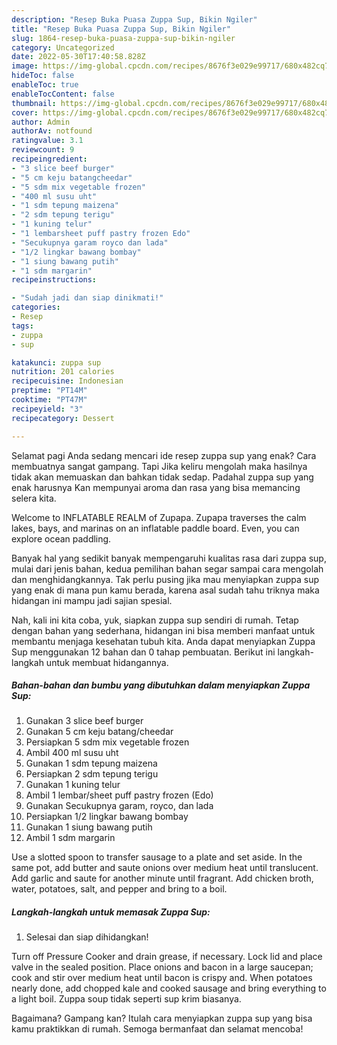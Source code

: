 ```yaml
---
description: "Resep Buka Puasa Zuppa Sup, Bikin Ngiler"
title: "Resep Buka Puasa Zuppa Sup, Bikin Ngiler"
slug: 1864-resep-buka-puasa-zuppa-sup-bikin-ngiler
category: Uncategorized
date: 2022-05-30T17:40:58.828Z
image: https://img-global.cpcdn.com/recipes/8676f3e029e99717/680x482cq70/zuppa-sup-foto-resep-utama.jpg
hideToc: false
enableToc: true
enableTocContent: false
thumbnail: https://img-global.cpcdn.com/recipes/8676f3e029e99717/680x482cq70/zuppa-sup-foto-resep-utama.jpg
cover: https://img-global.cpcdn.com/recipes/8676f3e029e99717/680x482cq70/zuppa-sup-foto-resep-utama.jpg
author: Admin
authorAv: notfound
ratingvalue: 3.1
reviewcount: 9
recipeingredient:
- "3 slice beef burger"
- "5 cm keju batangcheedar"
- "5 sdm mix vegetable frozen"
- "400 ml susu uht"
- "1 sdm tepung maizena"
- "2 sdm tepung terigu"
- "1 kuning telur"
- "1 lembarsheet puff pastry frozen Edo"
- "Secukupnya garam royco dan lada"
- "1/2 lingkar bawang bombay"
- "1 siung bawang putih"
- "1 sdm margarin"
recipeinstructions:

- "Sudah jadi dan siap dinikmati!"
categories:
- Resep
tags:
- zuppa
- sup

katakunci: zuppa sup 
nutrition: 201 calories
recipecuisine: Indonesian
preptime: "PT14M"
cooktime: "PT47M"
recipeyield: "3"
recipecategory: Dessert

---
```



Selamat pagi Anda sedang mencari ide resep zuppa sup yang enak? Cara membuatnya sangat gampang. Tapi Jika keliru mengolah maka hasilnya tidak akan memuaskan dan bahkan tidak sedap. Padahal zuppa sup yang enak harusnya Kan mempunyai aroma dan rasa yang bisa memancing selera kita.


Welcome to INFLATABLE REALM of Zupapa. Zupapa traverses the calm lakes, bays, and marinas on an inflatable paddle board. Even, you can explore ocean paddling.

Banyak hal yang sedikit banyak mempengaruhi kualitas rasa dari zuppa sup, mulai dari jenis bahan, kedua pemilihan bahan segar sampai cara mengolah dan menghidangkannya. Tak perlu pusing jika mau menyiapkan zuppa sup yang enak di mana pun kamu berada, karena asal sudah tahu triknya maka hidangan ini mampu jadi sajian spesial.


Nah, kali ini kita coba, yuk, siapkan zuppa sup sendiri di rumah. Tetap dengan bahan yang sederhana, hidangan ini bisa memberi manfaat untuk membantu menjaga kesehatan tubuh kita. Anda dapat menyiapkan Zuppa Sup menggunakan 12 bahan dan 0 tahap pembuatan. Berikut ini langkah-langkah untuk membuat hidangannya.

<!--inarticleads1-->

##### Bahan-bahan dan bumbu yang dibutuhkan dalam menyiapkan Zuppa Sup:

1. Gunakan 3 slice beef burger
1. Gunakan 5 cm keju batang/cheedar
1. Persiapkan 5 sdm mix vegetable frozen
1. Ambil 400 ml susu uht
1. Gunakan 1 sdm tepung maizena
1. Persiapkan 2 sdm tepung terigu
1. Gunakan 1 kuning telur
1. Ambil 1 lembar/sheet puff pastry frozen (Edo)
1. Gunakan Secukupnya garam, royco, dan lada
1. Persiapkan 1/2 lingkar bawang bombay
1. Gunakan 1 siung bawang putih
1. Ambil 1 sdm margarin


Use a slotted spoon to transfer sausage to a plate and set aside. In the same pot, add butter and saute onions over medium heat until translucent. Add garlic and saute for another minute until fragrant. Add chicken broth, water, potatoes, salt, and pepper and bring to a boil. 

<!--inarticleads2-->

##### Langkah-langkah untuk memasak Zuppa Sup:


1. Selesai dan siap dihidangkan!

Turn off Pressure Cooker and drain grease, if necessary. Lock lid and place valve in the sealed position. Place onions and bacon in a large saucepan; cook and stir over medium heat until bacon is crispy and. When potatoes nearly done, add chopped kale and cooked sausage and bring everything to a light boil. Zuppa soup tidak seperti sup krim biasanya. 

Bagaimana? Gampang kan? Itulah cara menyiapkan zuppa sup yang bisa kamu praktikkan di rumah. Semoga bermanfaat dan selamat mencoba!
